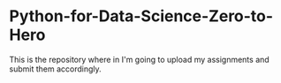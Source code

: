 # Python-for-Data-Science-Zero-to-Hero
This is the repository where in I'm going to upload my assignments and submit them accordingly.
